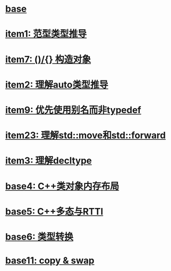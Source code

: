 # [base](./base/README.md)

# [item1: 范型类型推导](./item1/README.md)

# [item7: ()/{} 构造对象](./item7/README.md)

# [item2: 理解auto类型推导](./item2/README.md)

# [item9: 优先使用别名而非typedef](./item9/README.md)

# [item23: 理解std::move和std::forward](./item23/README.md)

# [item3: 理解decltype](./item3/README.md)

# [base4: C++类对象内存布局](./base4/README.md)

# [base5: C++多态与RTTI](./base5/README.md)

# [base6: 类型转换](./base6/README.md)

# [base11: copy & swap](./base11/README.md)